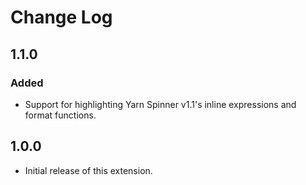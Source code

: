 # Change Log

## 1.1.0

### Added

- Support for highlighting Yarn Spinner v1.1's inline expressions and format functions.

## 1.0.0

- Initial release of this extension.


